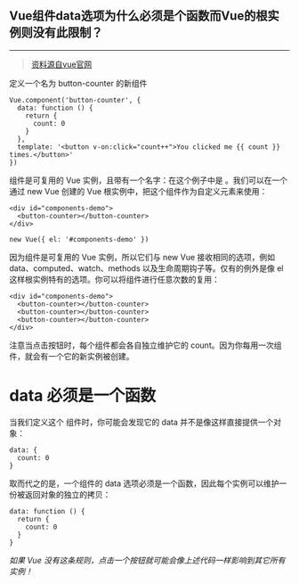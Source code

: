 ## Vue组件data选项为什么必须是个函数而Vue的根实例则没有此限制？
___
>[资料源自vue官网](https://cn.vuejs.org/v2/guide/components.html#data-%E5%BF%85%E9%A1%BB%E6%98%AF%E4%B8%80%E4%B8%AA%E5%87%BD%E6%95%B0)


定义一个名为 button-counter 的新组件
```
Vue.component('button-counter', {
  data: function () {
    return {
      count: 0
    }
  },
  template: '<button v-on:click="count++">You clicked me {{ count }} times.</button>'
})
```

组件是可复用的 Vue 实例，且带有一个名字：在这个例子中是 <button-counter>。我们可以在一个通过 new Vue 创建的 Vue 根实例中，把这个组件作为自定义元素来使用：
```
<div id="components-demo">
  <button-counter></button-counter>
</div>

new Vue({ el: '#components-demo' })
```

因为组件是可复用的 Vue 实例，所以它们与 new Vue 接收相同的选项，例如 data、computed、watch、methods 以及生命周期钩子等。仅有的例外是像 el 这样根实例特有的选项。你可以将组件进行任意次数的复用：
```
<div id="components-demo">
  <button-counter></button-counter>
  <button-counter></button-counter>
  <button-counter></button-counter>
</div>
```
注意当点击按钮时，每个组件都会各自独立维护它的 count。因为你每用一次组件，就会有一个它的新实例被创建。

# data 必须是一个函数
当我们定义这个 <button-counter> 组件时，你可能会发现它的 data 并不是像这样直接提供一个对象：
```
data: {
  count: 0
}
```
取而代之的是，一个组件的 data 选项必须是一个函数，因此每个实例可以维护一份被返回对象的独立的拷贝：
```
data: function () {
  return {
    count: 0
  }
}
```
*如果 Vue 没有这条规则，点击一个按钮就可能会像上述代码一样影响到其它所有实例！*